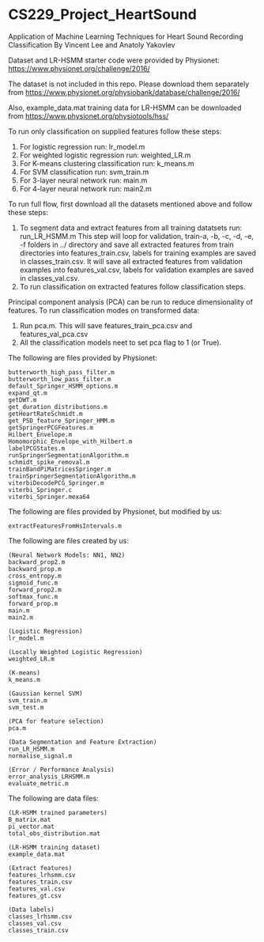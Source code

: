 # CS229_Project_HeartSound
Application of Machine Learning Techniques for Heart Sound Recording Classification By Vincent Lee and Anatoly Yakovlev

Dataset and LR-HSMM starter code were provided by Physionet: https://www.physionet.org/challenge/2016/

The dataset is not included in this repo.  Please download them separately from https://www.physionet.org/physiobank/database/challenge/2016/ 

Also, example_data.mat training data for LR-HSMM can be downloaded from https://www.physionet.org/physiotools/hss/

To run only classification on supplied features follow these steps:
1. For logistic regression run: lr_model.m
2. For weighted logistic regression run: weighted_LR.m
3. For K-means clustering classification run: k_means.m
4. For SVM classification run: svm_train.m
5. For 3-layer neural network run: main.m
6. For 4-layer neural network run: main2.m

To run full flow, first download all the datasets mentioned above and follow these steps:
1. To segment data and extract features from all training datatsets run: run_LR_HSMM.m
This step will loop for validation, train-a, -b, -c, -d, -e, -f folders in ../ directory and save all extracted features from train directories into features_train.csv, labels for training examples are saved in classes_train.csv. It will save all extracted features from validation examples into features_val.csv, labels for validation examples are saved in classes_val.csv.
2. To run classification on extracted features follow classification steps.

Principal component analysis (PCA) can be run to reduce dimensionality of features. To run classification modes on transformed data:
1. Run pca.m. This will save features_train_pca.csv and features_val_pca.csv
2. All the classification models neet to set pca flag to 1 (or True). 

The following are files provided by Physionet:

    butterworth_high_pass_filter.m
    butterworth_low_pass_filter.m
    default_Springer_HSMM_options.m
    expand_qt.m
    getDWT.m
    get_duration_distributions.m
    getHeartRateSchmidt.m
    get_PSD_feature_Springer_HMM.m
    getSpringerPCGFeatures.m
    Hilbert_Envelope.m
    Homomorphic_Envelope_with_Hilbert.m
    labelPCGStates.m
    runSpringerSegmentationAlgorithm.m
    schmidt_spike_removal.m
    trainBandPiMatricesSpringer.m
    trainSpringerSegmentationAlgorithm.m
    viterbiDecodePCG_Springer.m
    viterbi_Springer.c
    viterbi_Springer.mexa64

The following are files provided by Physionet, but modified by us:

    extractFeaturesFromHsIntervals.m

The following are files created by us:

    (Neural Network Models: NN1, NN2)
    backward_prop2.m		  
    backward_prop.m
    cross_entropy.m
    sigmoid_func.m
    forward_prop2.m
    softmax_func.m
    forward_prop.m
    main.m
    main2.m
        
    (Logistic Regression)
    lr_model.m
    
    (Locally Weighted Logistic Regression)
    weighted_LR.m
    
    (K-means)
    k_means.m

    (Gaussian kernel SVM)
    svm_train.m
    svm_test.m

    (PCA for feature selection)
    pca.m
    
    (Data Segmentation and Feature Extraction)
    run_LR_HSMM.m
    normalise_signal.m
    
    (Error / Performance Analysis)
    error_analysis_LRHSMM.m
    evaluate_metric.m

The following are data files:
   
    (LR-HSMM trained parameters)
    B_matrix.mat
    pi_vector.mat
    total_obs_distribution.mat
    
    (LR-HSMM training dataset)
    example_data.mat
    
    (Extract features)
    features_lrhsmm.csv
    features_train.csv
    features_val.csv
    features_gt.csv
    
    (Data labels)
    classes_lrhsmm.csv
    classes_val.csv			  
    classes_train.csv		  
